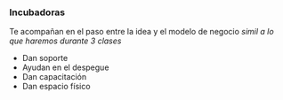 ### Incubadoras
Te acompañan en el paso entre la idea y el modelo de negocio
*simil a lo que haremos durante 3 clases*
- Dan soporte
- Ayudan en el despegue
- Dan capacitación
- Dan espacio físico